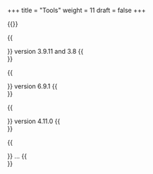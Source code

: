 +++
title = "Tools"
weight = 11
draft = false
+++

{{<image src="tool-overview.jpg" caption="" alt="">}}

{{<section title="Python">}}
version 3.9.11 and 3.8
{{</section>}}

{{<section title="PySide">}}
version 6.9.1
{{</section>}}

{{<section title="OpenCV">}}
version 4.11.0
{{</section>}}

{{<section title="...">}}
...
{{</section>}}